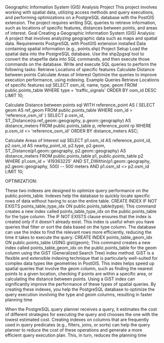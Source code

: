 Geographic Information System (GIS) Analysis Project
This project involves working with spatial data, utilizing access methods and query executions, and performing optimizations on a PostgreSQL database with the PostGIS extension. The project requires writing SQL queries to retrieve information, such as locations of specific features, distances between points, and areas of interest.
Goal
Creating a Geographic Information System (GIS) Analysis: A project that involves analyzing geographic data such as maps and spatial data. 
Requirements
PostgreSQL with PostGIS extension installed
Data containing spatial information (e.g., points.shp)
Project Setup
Load the spatial data into the PostgreSQL database. Use the shp2pgsql tool to convert the shapefile data into SQL commands, and then execute those commands on the database.
Write and execute SQL queries to perform the following tasks:
Retrieve Locations of specific features
Calculate Distance between points
Calculate Areas of Interest
Optimize the queries to improve execution performance, using indexing.
Example Queries
Retrieve Locations of specific features
sql
SELECT osm_id, name, type, geom
FROM public.points_table
WHERE type = 'traffic_signals'
ORDER BY osm_id DESC
LIMIT 10;

Calculate Distance between points
sql
WITH reference_point AS (
  SELECT geom AS ref_geom
  FROM public.points_table
  WHERE osm_id = 'reference_osm_id'
)
SELECT
  p.osm_id,
  ST_Distance(rp.ref_geom::geography, p.geom::geography) AS distance_meters
FROM public.points_table p, reference_point rp
WHERE p.osm_id <> 'reference_osm_id'
ORDER BY distance_meters ASC;

Calculate Areas of Interest 
sql
SELECT
  p1.osm_id AS reference_point_id,
  p2.osm_id AS nearby_point_id,
  p2.type,
  p2.geom,
  ST_Distance(p1.geom::geography, p2.geom::geography) AS distance_meters
FROM public.points_table p1, public.points_table p2
WHERE p1.osm_id = '419363225'
  AND ST_DWithin(p1.geom::geography, p2.geom::geography, 500) -- 500 meters
  AND p1.osm_id <> p2.osm_id
  LIMIT 10;



OPTIMIZATION:


These two indexes are designed to optimize query performance on the public.points_table. Indexes help the database to quickly locate specific rows of data without having to scan the entire table.
CREATE INDEX IF NOT EXISTS points_table_type_idx ON public.points_table(type);
This command creates a new index called points_table_type_idx on the public.points_table for the type column. The IF NOT EXISTS clause ensures that the index is created only if it doesn't already exist. This index is useful when you have queries that filter or sort the data based on the type column. The database can use the index to find the relevant rows more efficiently, reducing the time it takes to execute the query.
CREATE INDEX points_table_geom_idx ON public.points_table USING gist(geom);
This command creates a new index called points_table_geom_idx on the public.points_table for the geom column using the GiST (Generalized Search Tree) index method. GiST is a flexible and extensible indexing technique that is particularly well-suited for complex data types like geometries in PostGIS. This index helps speed up spatial queries that involve the geom column, such as finding the nearest points to a given location, checking if points are within a specific area, or calculating the distance between points. Using a GiST index can significantly improve the performance of these types of spatial queries.
By creating these indexes, you help the PostgreSQL database to optimize the query execution involving the type and geom columns, resulting in faster planning time

When the PostgreSQL query planner receives a query, it estimates the cost of different strategies for executing the query and chooses the one with the lowest estimated cost. Creating indexes on columns that are frequently used in query predicates (e.g., filters, joins, or sorts) can help the query planner to reduce the cost of these operations and generate a more efficient query execution plan. This, in turn, reduces the planning time
